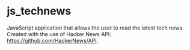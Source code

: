 # js_technews

JavaScript application that allows the user to read the latest tech news. Created with the use of Hacker News API: https://github.com/HackerNews/API.
